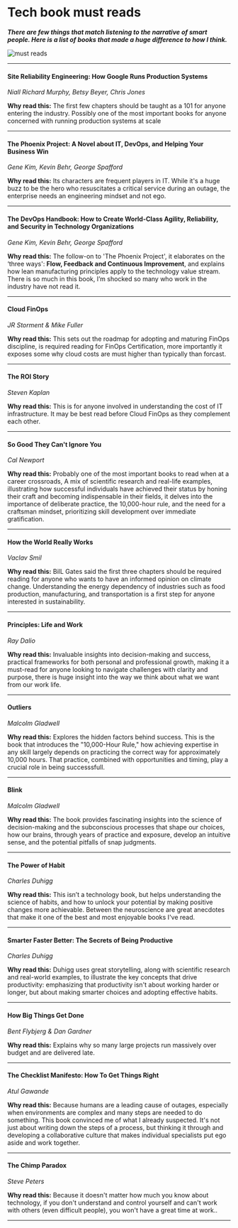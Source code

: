 # Tech book must reads


***There are few things that match listening to the narrative of smart people. Here is a list of books that made a huge difference to how I think.***

![must reads](https://raoconnor.github.io/docs/assets/images/books.png)

--- 

####  Site Reliability Engineering: How Google Runs Production Systems
*Niall Richard Murphy, Betsy Beyer, Chris Jones* 

**Why read this:** The first few chapters should be taught as a 101 for anyone entering the industry. Possibly one of the most important books for anyone concerned with running production systems at scale

---  

#### The Phoenix Project: A Novel about IT, DevOps, and Helping Your Business Win
*Gene Kim, Kevin Behr, George Spafford* 

**Why read this:** Its characters are frequent players in IT. While it's a huge buzz to be the hero who resuscitates a critical service during an outage, the enterprise needs an engineering mindset and not ego. 
  
---  

####  The DevOps Handbook: How to Create World-Class Agility, Reliability, and Security in Technology Organizations
*Gene Kim, Kevin Behr, George Spafford*

**Why read this:** The follow-on to 'The Phoenix Project', it elaborates on the ‘three ways': **Flow, Feedback and Continuous Improvement**, and explains how lean manufacturing principles apply to the technology value stream. There is so much in this book, I’m shocked so many who work in the industry have not read it.

--- 

####  Cloud FinOps
*JR Storment & Mike Fuller*

**Why read this:**  This sets out the roadmap for adopting and maturing FinOps discipline, is required reading for FinOps Certification, more importantly it exposes some why cloud costs are must higher than typically than forcast.

--- 

####  The ROI Story
*Steven Kaplan*

**Why read this:** This is for anyone involved in understanding the cost of IT infrastructure. It may be best read before Cloud FinOps as they complement each other.

--- 

####  So Good They Can't Ignore You
*Cal Newport*

**Why read this:** Probably one of the most important books to read when at a career crossroads,  A mix of scientific research and real-life examples, illustrating how successful individuals have achieved their status by honing their craft and becoming indispensable in their fields, it delves into the importance of deliberate practice, the 10,000-hour rule, and the need for a craftsman mindset, prioritizing skill development over immediate gratification.

--- 

####  How the World Really Works
*Vaclav Smil*

**Why read this:** BilL Gates said the first three chapters should be required reading for anyone who wants to have an informed opinion on climate change. Understanding the energy dependency of industries such as food production, manufacturing, and transportation is a first step for anyone interested in sustainability.

--- 

####  Principles: Life and Work
*Ray Dalio*

**Why read this:** Invaluable insights into decision-making and success,  practical frameworks for both personal and professional growth, making it a must-read for anyone looking to navigate challenges with clarity and purpose, there is huge insight into the way we think about what we want from our work life.

--- 

####  Outliers
*Malcolm Gladwell*

**Why read this:** Explores the hidden factors behind success. This is the book that introduces the "10,000-Hour Rule," how achieving expertise in any skill largely depends on practicing the correct way for approximately 10,000 hours.  That practice, combined with opportunities and timing, play a crucial role in being successsfull.

--- 

####  Blink
*Malcolm Gladwell*

**Why read this:** The book provides fascinating insights into the science of decision-making and the subconscious processes that shape our choices, how our brains, through years of practice and exposure, develop an intuitive sense, and the potential pitfalls of snap judgments.  

--- 

####  The Power of Habit 
*Charles Duhigg*

**Why read this:**  This isn’t a technology book, but helps understanding the science of habits, and how to unlock your potential by making positive changes more achievable.
Between the neuroscience are great anecdotes that make it one of the best and most enjoyable books I've read.

--- 

####  Smarter Faster Better: The Secrets of Being Productive
*Charles Duhigg*

**Why read this:** Duhigg uses great storytelling, along with scientific research and real-world examples, to illustrate the key concepts that drive productivity: emphasizing that productivity isn't about working harder or longer, but about making smarter choices and adopting effective habits.

--- 

####  How Big Things Get Done
*Bent Flybjerg & Dan Gardner*

**Why read this:** Explains why so many large projects run massively over budget and are delivered late.

---

####  The Checklist Manifesto: How To Get Things Right
*Atul Gawande*

**Why read this:** Because humans are a leading cause of outages, especially when environments are complex and many steps are needed to do something. This book convinced me of what I already suspected. It's not just about writing down the steps of a process, but thinking it through and developing a collaborative culture that makes individual specialists put ego aside and work together.

--- 

####  The Chimp Paradox
*Steve Peters*

**Why read this:**  Because it doesn't matter how much you know about technology, if you don't understand and control yourself and can't work with others (even difficult people), you won't have a great time at work..

--- 


